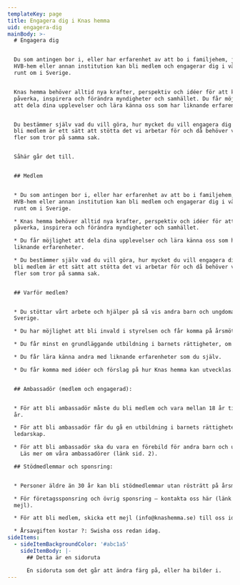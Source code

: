 ```yaml
---
templateKey: page
title: Engagera dig i Knas hemma
uid: engagera-dig
mainBody: >-
  # Engagera dig


  Du som antingen bor i, eller har erfarenhet av att bo i familjehem, jourhem,
  HVB-hem eller annan institution kan bli medlem och engagerar dig i vårt arbete
  runt om i Sverige. 


  Knas hemma behöver alltid nya krafter, perspektiv och idéer för att kunna
  påverka, inspirera och förändra myndigheter och samhället. Du får möjlighet
  att dela dina upplevelser och lära känna oss som har liknande erfarenheter.


  Du bestämmer själv vad du vill göra, hur mycket du vill engagera dig och att
  bli medlem är ett sätt att stötta det vi arbetar för och då behöver vi ännu
  fler som tror på samma sak.


  Såhär går det till.


  ## Medlem


  * Du som antingen bor i, eller har erfarenhet av att bo i familjehem, jourhem,
  HVB-hem eller annan institution kan bli medlem och engagerar dig i vårt arbete
  runt om i Sverige. 

  * Knas hemma behöver alltid nya krafter, perspektiv och idéer för att kunna
  påverka, inspirera och förändra myndigheter och samhället.

  * Du får möjlighet att dela dina upplevelser och lära känna oss som har
  liknande erfarenheter. 

  * Du bestämmer själv vad du vill göra, hur mycket du vill engagera dig och att
  bli medlem är ett sätt att stötta det vi arbetar för och då behöver vi ännu
  fler som tror på samma sak.


  ## Varför medlem?


  * Du stöttar vårt arbete och hjälper på så vis andra barn och ungdomar i
  Sverige.

  * Du har möjlighet att bli invald i styrelsen och får komma på årsmöten.

  * Du får minst en grundläggande utbildning i barnets rättigheter, om du vill.

  * Du får lära känna andra med liknande erfarenheter som du själv.

  * Du får komma med idéer och förslag på hur Knas hemma kan utvecklas.


  ## Ambassadör (medlem och engagerad):


  * För att bli ambassadör måste du bli medlem och vara mellan 18 år till 30
  år. 

  * För att bli ambassadör får du gå en utbildning i barnets rättigheter och
  ledarskap.

  * För att bli ambassadör ska du vara en förebild för andra barn och ungdomar.
    Läs mer om våra ambassadörer (länk sid. 2).

  ## Stödmedlemmar och sponsring:


  * Personer äldre än 30 år kan bli stödmedlemmar utan rösträtt på årsmöte. 

  * För företagssponsring och övrig sponsring – kontakta oss här (länk till
  mejl).

  * För att bli medlem, skicka ett mejl (info@knashemma.se) till oss idag.

  * Årsavgiften kostar ?: Swisha oss redan idag.
sideItems:
  - sideItemBackgroundColor: '#abc1a5'
    sideItemBody: |-
      ## Detta är en sidoruta

      En sidoruta som det går att ändra färg på, eller ha bilder i.
---
```


